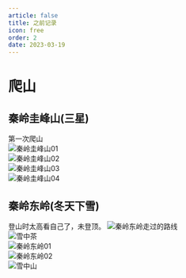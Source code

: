 ```yaml
---
article: false
title: 之前记录
icon: free
order: 2
date: 2023-03-19
---
```


# 爬山
## 秦岭圭峰山(三星)
第一次爬山  
![秦岭圭峰山01](https://m.qpic.cn/psc?/V50Dzt400ioFQR1XpHl34YiVN03tfKT9/bqQfVz5yrrGYSXMvKr.cqWxb*u9eoG.*FArrh6MOW0e.LptG4lfJptuD5luMRmtR3dvHD5gV.o4WjxG0PQM8xFMo7qJXxhkV60LjajjW3VE!/b&bo=VQhABlUIQAYBNxA!&rf=viewer_4)   
![秦岭圭峰山02](https://m.qpic.cn/psc?/V50Dzt400ioFQR1XpHl34YiVN03tfKT9/bqQfVz5yrrGYSXMvKr.cqbxVWH0DHPUHUAk57yZxewam9ijVjrvFmBtBc34OwcdRiCsafNdmMJV9YULBYWkzW*XH6lj2khEXf0SLyBk9Ync!/b&bo=VQhABlUIQAYBNxA!&rf=viewer_4)   
![秦岭圭峰山03](https://m.qpic.cn/psc?/V50Dzt400ioFQR1XpHl34YiVN03tfKT9/bqQfVz5yrrGYSXMvKr.cqZp.kxF6uJqBcOqyutafHH9wFieHFAfnfDWRXf8gE0AX26hPK.nKlHp4k3PGzGo8SSTNLTlDCRfgAvHwNCSf240!/b&bo=VQhABlUIQAYBNxA!&rf=viewer_4)   
![秦岭圭峰山04](https://m.qpic.cn/psc?/V50Dzt400ioFQR1XpHl34YiVN03tfKT9/bqQfVz5yrrGYSXMvKr.cqTSHJHftJKLNByo1s0rMbo5xrHV1u3m9XkhNeqltFurih39hYVehk*KPjfeThjxU5IiLjs8E6FgnzbkBx6v9.LM!/b&bo=VQhABlUIQAYBNxA!&rf=viewer_4)   

## 秦岭东岭(冬天下雪)
登山时太高看自己了，未登顶。
![秦岭东岭走过的路线](https://m.qpic.cn/psc?/V50Dzt400ioFQR1XpHl34YiVN03tfKT9/bqQfVz5yrrGYSXMvKr.cqWBB6EAEzm1UU1r7xL5*PHxM3r.RfPFk3nQoKfvcGEgEx7ERpc.cUzvoxdttffTWoPmV78vC1RiB8ejGb58SzNM!/b&bo=PAMABzwDAAcBFzA!&rf=viewer_4)  
![雪中茶](https://m.qpic.cn/psc?/V50Dzt400ioFQR1XpHl34YiVN03tfKT9/bqQfVz5yrrGYSXMvKr.cqTf0*K*OvCeW2ZPicTG3gV8Zete2Zr6h.voNEOHMYX6XCpugr*uxGehT95fHDIrF1u*ThRcfDn8h9nCbGcnlrBA!/b&bo=VQhABlUIQAYBR2A!&rf=viewer_4)  
![秦岭东岭01](https://m.qpic.cn/psc?/V50Dzt400ioFQR1XpHl34YiVN03tfKT9/bqQfVz5yrrGYSXMvKr.cqSaX3IuZ*1DHFWIY1atqXncZXbRJIw9LHFnERKQasVVYwWmled8*F2jMYrnDhdHmRl4gDM0.p*R7Gk6dsdE1dBE!/b&bo=QAawBFUIQAYBR4k!&rf=viewer_4)  
![秦岭东岭02](https://m.qpic.cn/psc?/V50Dzt400ioFQR1XpHl34YiVN03tfKT9/bqQfVz5yrrGYSXMvKr.cqShrtJr1br5UZ.eLzyyyYo0ILJaIlNNOCqe8WXopX99kfnvbTB.TI6T3qXORQTq1oz7rFXd*AcSOjLU*aIAOjDA!/b&bo=VQhABlUIQAYBR2A!&rf=viewer_4)  
![雪中山](https://m.qpic.cn/psc?/V50Dzt400ioFQR1XpHl34YiVN03tfKT9/bqQfVz5yrrGYSXMvKr.cqf3VvmlxZbbLTC84CE*dpRdu.RH6vYWow3*5vRteUBW.gS3I84qmbXi6aRnqt4Z7JWgUYx89sIdDwY16G8w2XEA!/b&bo=VQhABlUIQAYBR2A!&rf=viewer_4)    



<ArtPlayer src="https://mse-demo.u2sb.com/caminandes_03_llamigos_720p.mp4" />